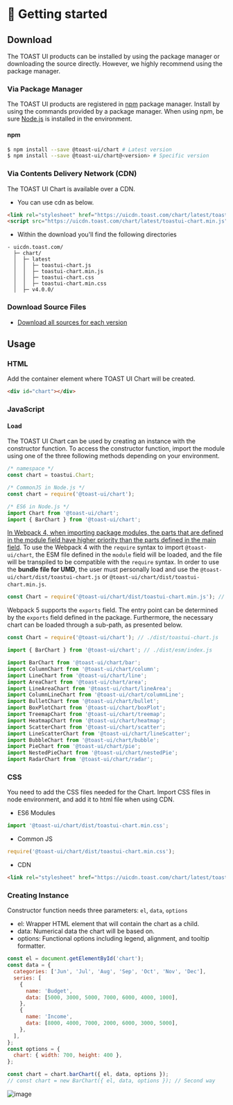 # 🚀 Getting started

## Download

The TOAST UI products can be installed by using the package manager or downloading the source directly.
However, we highly recommend using the package manager.

### Via Package Manager

The TOAST UI products are registered in [npm](https://www.npmjs.com/) package manager.
Install by using the commands provided by a package manager.
When using npm, be sure [Node.js](https://nodejs.org) is installed in the environment.

#### npm

```sh
$ npm install --save @toast-ui/chart # Latest version
$ npm install --save @toast-ui/chart@<version> # Specific version
```

### Via Contents Delivery Network (CDN)

The TOAST UI Chart is available over a CDN.

- You can use cdn as below.

```html
<link rel="stylesheet" href="https://uicdn.toast.com/chart/latest/toastui-chart.min.css" />
<script src="https://uicdn.toast.com/chart/latest/toastui-chart.min.js"></script>
```

- Within the download you'll find the following directories

```
- uicdn.toast.com/
  ├─ chart/
  │  ├─ latest
  │  │  ├─ toastui-chart.js
  │  │  ├─ toastui-chart.min.js
  │  │  ├─ toastui-chart.css
  │  │  ├─ toastui-chart.min.css
  │  ├─ v4.0.0/
```

### Download Source Files

- [Download all sources for each version](https://github.com/nhn/tui.chart/releases)

## Usage

### HTML

Add the container element where TOAST UI Chart will be created.

```html
<div id="chart"></div>
```

### JavaScript

#### Load

The TOAST UI Chart can be used by creating an instance with the constructor function. To access the constructor function, import the module using one of the three following methods depending on your environment.

```js
/* namespace */
const chart = toastui.Chart;
```
```js
/* CommonJS in Node.js */
const chart = require('@toast-ui/chart');
```
```js
/* ES6 in Node.js */
import Chart from '@toast-ui/chart';
import { BarChart } from '@toast-ui/chart';
```

[In Webpack 4, when importing package modules, the parts that are defined in the module field have higher priority than the parts defined in the main field](https://webpack.js.org/configuration/resolve/#resolvemainfields). To use the Webpack 4 with the `require` syntax to import `@toast-ui/chart`, the ESM file defined in the `module` field will be loaded, and the file will be transpiled to be compatible with the `require` syntax. In order to use the **bundle file for UMD**, the user must personally load and use the `@toast-ui/chart/dist/toastui-chart.js` or `@toast-ui/chart/dist/toastui-chart.min.js`.

```js
const Chart = require('@toast-ui/chart/dist/toastui-chart.min.js'); // loading the bundle file for UMD
```

Webpack 5 supports the `exports` field. The entry point can be determined by the `exports` field defined in the package. Furthermore, the necessary chart can be loaded through a sub-path, as presented below.

```js
const Chart = require('@toast-ui/chart'); // ./dist/toastui-chart.js

import { BarChart } from '@toast-ui/chart'; // ./dist/esm/index.js

import BarChart from '@toast-ui/chart/bar';
import ColumnChart from '@toast-ui/chart/column';
import LineChart from '@toast-ui/chart/line';
import AreaChart from '@toast-ui/chart/area';
import LineAreaChart from '@toast-ui/chart/lineArea';
import ColumnLineChart from '@toast-ui/chart/columnLine';
import BulletChart from '@toast-ui/chart/bullet';
import BoxPlotChart from '@toast-ui/chart/boxPlot';
import TreemapChart from '@toast-ui/chart/treemap';
import HeatmapChart from '@toast-ui/chart/heatmap';
import ScatterChart from '@toast-ui/chart/scatter';
import LineScatterChart from '@toast-ui/chart/lineScatter';
import BubbleChart from '@toast-ui/chart/bubble';
import PieChart from '@toast-ui/chart/pie';
import NestedPieChart from '@toast-ui/chart/nestedPie';
import RadarChart from '@toast-ui/chart/radar';
```

### CSS

You need to add the CSS files needed for the Chart. Import CSS files in node environment, and add it to html file when using CDN.

* ES6 Modules

```js
import '@toast-ui/chart/dist/toastui-chart.min.css';
```

* Common JS

```js
require('@toast-ui/chart/dist/toastui-chart.min.css');
```

* CDN

```html
<link rel="stylesheet" href="https://uicdn.toast.com/chart/latest/toastui-chart.min.css" />
```


### Creating Instance

Constructor function needs three parameters: `el`, `data`, `options`

- el: Wrapper HTML element that will contain the chart as a child.
- data: Numerical data the chart will be based on.
- options: Functional options including legend, alignment, and tooltip formatter.

```js
const el = document.getElementById('chart');
const data = {
  categories: ['Jun', 'Jul', 'Aug', 'Sep', 'Oct', 'Nov', 'Dec'],
  series: [
    {
      name: 'Budget',
      data: [5000, 3000, 5000, 7000, 6000, 4000, 1000],
    },
    {
      name: 'Income',
      data: [8000, 4000, 7000, 2000, 6000, 3000, 5000],
    },
  ],
};
const options = {
  chart: { width: 700, height: 400 },
};

const chart = chart.barChart({ el, data, options });
// const chart = new BarChart({ el, data, options }); // Second way
```
![image](https://user-images.githubusercontent.com/35371660/105698632-79769d00-5f49-11eb-8ae5-0d0f648f9ac6.png)
